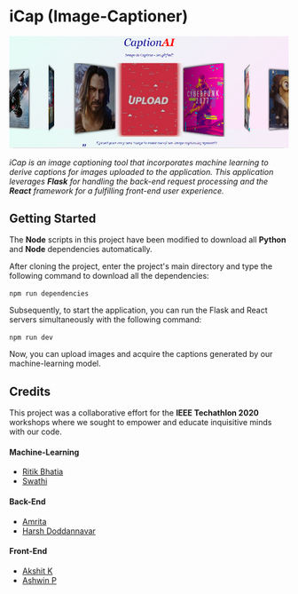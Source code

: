# iCap (Image-Captioner)

![](./src/others/sample.png "iCap")

_iCap is an image captioning tool that incorporates machine learning to derive captions for images uploaded to the application. This application leverages **Flask** for handling the back-end request processing and the **React** framework for a fulfilling front-end user experience._

## Getting Started

The **Node** scripts in this project have been modified to download all **Python** and **Node** dependencies automatically.

After cloning the project, enter the project's main directory and type the following command to download all the dependencies:

`npm run dependencies`

Subsequently, to start the application, you can run the Flask and React servers simultaneously with the following command:

`npm run dev`

Now, you can upload images and acquire the captions generated by our machine-learning model.

## Credits

This project was a collaborative effort for the **IEEE Techathlon 2020** workshops where we sought to empower and educate inquisitive minds with our code.

#### Machine-Learning

- [Ritik Bhatia](https://github.com/ritikbhatia)
- [Swathi](https://github.com/swakv)

#### Back-End

- [Amrita](https://github.com/amritaravishankar)
- [Harsh Doddannavar](https://github.com/Harsh3563)

#### Front-End

- [Akshit K](https://github.com/swankyhacker)
- [Ashwin P](https://github.com/ashwin2201)
